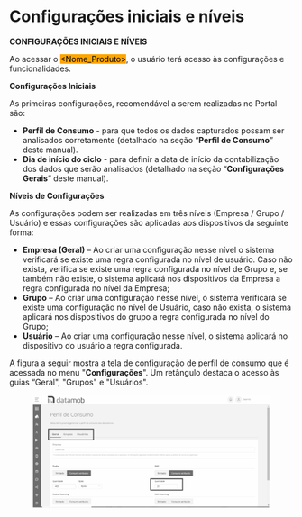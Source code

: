 # Configurações iniciais e níveis

**CONFIGURAÇÕES INICIAIS E NÍVEIS**

Ao acessar o  <mark style="background-color:orange;">\<Nome\_Produto></mark>, o usuário terá acesso às configurações e funcionalidades.

**Configurações Iniciais**

As primeiras configurações, recomendável a serem realizadas no Portal são:

* **Perfil de Consumo** - para que todos os dados capturados possam ser analisados corretamente (detalhado na seção “**Perfil de Consumo**” deste manual).
* **Dia de início do ciclo** - para definir a data de início da contabilização dos dados que serão analisados (detalhado na seção “**Configurações Gerais**” deste manual).

**Níveis de Configurações**

As configurações podem ser realizadas em três níveis (Empresa / Grupo / Usuário) e essas configurações são aplicadas aos dispositivos da seguinte forma:

* **Empresa (Geral)** – Ao criar uma configuração nesse nível o sistema verificará se existe uma regra configurada no nível de usuário. Caso não exista, verifica se existe uma regra configurada no nível de Grupo e, se também não existe, o sistema aplicará nos dispositivos da Empresa a regra configurada no nível da Empresa;
* **Grupo** – Ao criar uma configuração nesse nível, o sistema verificará se existe uma configuração no nível de Usuário, caso não exista, o sistema aplicará nos dispositivos do grupo a regra configurada no nível do Grupo;
* **Usuário** – Ao criar uma configuração nesse nível, o sistema aplicará no dispositivo do usuário a regra configurada.

A figura a seguir mostra a tela de configuração de perfil de consumo que é acessada no menu "**Configurações**". Um retângulo destaca o acesso às guias “Geral", "Grupos" e "Usuários".

<figure><img src="../../.gitbook/assets/0 (8).png" alt=""><figcaption></figcaption></figure>

